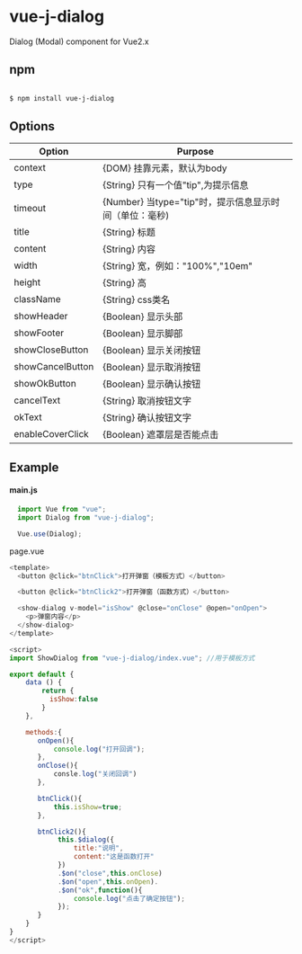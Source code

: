 # vue-j-dialog

Dialog (Modal) component for Vue2.x

## npm

```bash

$ npm install vue-j-dialog

```

## Options


| Option                  | Purpose                                                                                                                                                                                                                                                                                                                         |
|----------------------------|---------------------------------------------------------------------------------------------------------------------------------------------------------------------------------------------------------------------------------------------------------------------------------------------------------------------------------|
| context        | {DOM} 挂靠元素，默认为body |
| type           | {String} 只有一个值"tip",为提示信息 |
| timeout        | {Number} 当type="tip"时，提示信息显示时间（单位：毫秒) |
| title          | {String} 标题 |
| content        | {String} 内容  |
| width          | {String} 宽，例如："100%","10em" |
| height         | {String} 高  |
| className      | {String} css类名  |
| showHeader      | {Boolean} 显示头部  |
| showFooter      | {Boolean} 显示脚部  |
| showCloseButton      | {Boolean} 显示关闭按钮  |
| showCancelButton      | {Boolean} 显示取消按钮  |
| showOkButton      | {Boolean} 显示确认按钮  |
| cancelText      | {String} 取消按钮文字  |
| okText      | {String} 确认按钮文字  |
| enableCoverClick      | {Boolean} 遮罩层是否能点击 |

## Example

#### main.js
```javascript
  import Vue from "vue";
  import Dialog from "vue-j-dialog";

  Vue.use(Dialog);
```
page.vue

```javascript
<template>
  <button @click="btnClick">打开弹窗（模板方式）</button>

  <button @click="btnClick2">打开弹窗（函数方式）</button>

  <show-dialog v-model="isShow" @close="onClose" @open="onOpen"> 
    <p>弹窗内容</p>
  </show-dialog>
</template>

<script>
import ShowDialog from "vue-j-dialog/index.vue"; //用于模板方式

export default {
    data () {
        return {
          isShow:false
        }
    },

    methods:{
       onOpen(){
           console.log("打开回调");
       },
       onClose(){
           consle.log("关闭回调")
       },

       btnClick(){
           this.isShow=true;          
       },

       btnClick2(){
            this.$dialog({
                title:"说明",
                content:"这是函数打开"
            })
            .$on("close",this.onClose)
            .$on("open",this.onOpen).
            .$on("ok",function(){
                console.log("点击了确定按钮");
            });
       }
    }
}
</script>
```
